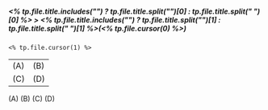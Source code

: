
##### <% tp.file.title.includes("_") ? tp.file.title.split("_")[0] : tp.file.title.split(" ")[0] %> > <% tp.file.title.includes("_") ? tp.file.title.split("_")[1] : tp.file.title.split(" ")[1] %>(<% tp.file.cursor(0) %>)
> 
	<% tp.file.cursor(1) %>

|     |     |
| --- | --- |
| (A) | (B) |
| (C) | (D) |
(A)
(B)
(C)
(D)